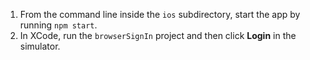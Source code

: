 1. From the command line inside the `ios` subdirectory, start the <StackSelector snippet="applang" noSelector inline /> app by running `npm start`.
2. In XCode, run the `browserSignIn` project and then click **Login** in the simulator.
